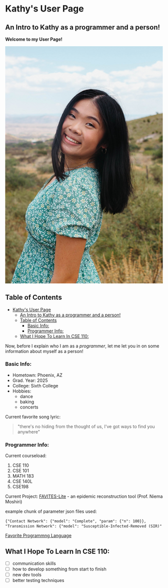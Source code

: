 # Kathy's User Page

## An Intro to Kathy as a programmer and a person!


**Welcome to my User Page!**

![image](images/IMG_4244.jpg)

## Table of Contents
- [Kathy's User Page](#kathys-user-page)
  - [An Intro to Kathy as a programmer and a person!](#an-intro-to-kathy-as-a-programmer-and-a-person)
  - [Table of Contents](#table-of-contents)
    - [Basic Info:](#basic-info)
    - [Programmer Info:](#programmer-info)
  - [What I Hope To Learn In CSE 110:](#what-i-hope-to-learn-in-cse-110)

Now, before I explain who I am as a *programmer*, let me let you in on some information about myself as a person!

### Basic Info:
- Hometown: Phoenix, AZ
- Grad. Year: 2025
- College: Sixth College
- Hobbies:
  - dance
  - baking
  - concerts

Current favorite song lyric:
> "there's no hiding from the thought of us, I've got ways to find you anywhere"

### Programmer Info:

Current courseload:
1. CSE 110
2. CSE 101
3. MATH 183
4. CSE 140L
5. CSE198

Current Project: [FAVITES-Lite](https://github.com/niemasd/FAVITES-Lite) - an epidemic reconstruction tool (Prof. Niema Moshiri)

example chunk of parameter json files used:
```
{"Contact Network": {"model": "Complete", "param": {"n": 100}}, "Transmission Network": {"model": "Susceptible-Infected-Removed (SIR)"
```

[Favorite Programmng Language](README.md)

## What I Hope To Learn In CSE 110:
- [ ] communication skills
- [ ] how to develop something from start to finish
- [ ] new dev tools
- [ ] better testing techniques